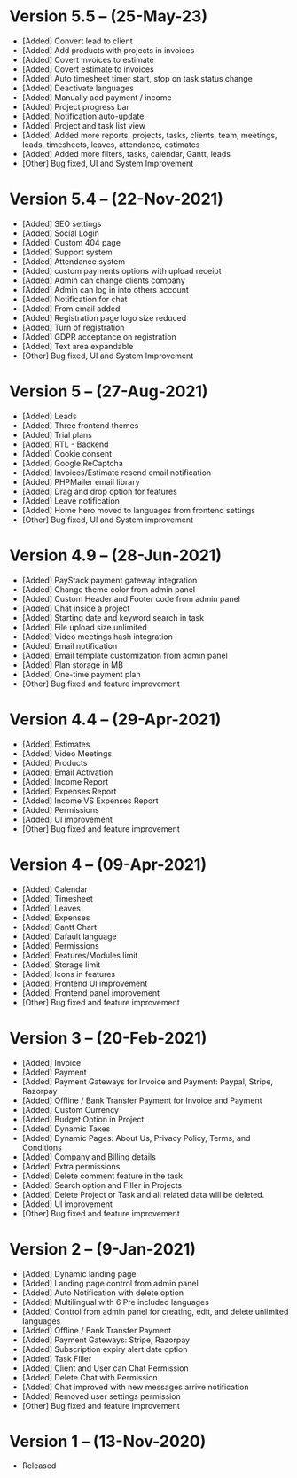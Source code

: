 # Version 5.5 – (25-May-23)
 - [Added] Convert lead to client
 - [Added] Add products with projects in invoices
 - [Added] Covert invoices to estimate
 - [Added] Covert estimate to invoices 
 - [Added] Auto timesheet timer start, stop on task status change
 - [Added] Deactivate languages
 - [Added] Manually add payment / income
 - [Added] Project progress bar
 - [Added] Notification auto-update
 - [Added] Project and task list view
 - [Added] Added more reports, projects, tasks, clients, team, meetings, leads, timesheets, leaves, attendance, estimates
 - [Added] Added more filters, tasks, calendar, Gantt, leads
 - [Other] Bug fixed, UI and System Improvement

# Version 5.4 – (22-Nov-2021)
 - [Added] SEO settings
 - [Added] Social Login
 - [Added] Custom 404 page
 - [Added] Support system
 - [Added] Attendance system
 - [Added] custom payments options with upload receipt
 - [Added] Admin can change clients company
 - [Added] Admin can log in into others account
 - [Added] Notification for chat
 - [Added] From email added
 - [Added] Registration page logo size reduced
 - [Added] Turn of registration
 - [Added] GDPR acceptance on registration
 - [Added] Text area expandable
 - [Other] Bug fixed, UI and System Improvement

# Version 5 – (27-Aug-2021)
 - [Added] Leads
 - [Added] Three frontend themes
 - [Added] Trial plans
 - [Added] RTL - Backend
 - [Added] Cookie consent
 - [Added] Google ReCaptcha
 - [Added] Invoices/Estimate resend email notification
 - [Added] PHPMailer email library
 - [Added] Drag and drop option for features
 - [Added] Leave notification
 - [Added] Home hero moved to languages from frontend settings
 - [Other] Bug fixed, UI and System improvement
 
# Version 4.9 – (28-Jun-2021)
 - [Added] PayStack payment gateway integration
 - [Added] Change theme color from admin panel
 - [Added] Custom Header and Footer code from admin panel
 - [Added] Chat inside a project
 - [Added] Starting date and keyword search in task
 - [Added] File upload size unlimited
 - [Added] Video meetings hash integration
 - [Added] Email notification
 - [Added] Email template customization from admin panel
 - [Added] Plan storage in MB
 - [Added] One-time payment plan
 - [Other] Bug fixed and feature improvement

# Version 4.4 – (29-Apr-2021)
 - [Added] Estimates
 - [Added] Video Meetings
 - [Added] Products
 - [Added] Email Activation
 - [Added] Income Report
 - [Added] Expenses Report
 - [Added] Income VS Expenses Report
 - [Added] Permissions
 - [Added] UI improvement
 - [Other] Bug fixed and feature improvement

# Version 4 – (09-Apr-2021)
 - [Added] Calendar
 - [Added] Timesheet
 - [Added] Leaves
 - [Added] Expenses
 - [Added] Gantt Chart
 - [Added] Dafault language
 - [Added] Permissions
 - [Added] Features/Modules limit
 - [Added] Storage limit
 - [Added] Icons in features
 - [Added] Frontend UI improvement
 - [Added] Frontend panel improvement
 - [Other] Bug fixed and feature improvement

# Version 3 – (20-Feb-2021)
 - [Added] Invoice
 - [Added] Payment
 - [Added] Payment Gateways for Invoice and Payment: Paypal, Stripe, Razorpay
 - [Added] Offline / Bank Transfer Payment for  Invoice and Payment
 - [Added] Custom Currency
 - [Added] Budget Option in Project
 - [Added] Dynamic Taxes
 - [Added] Dynamic Pages: About Us, Privacy Policy, Terms, and Conditions
 - [Added] Company and Billing details
 - [Added] Extra permissions
 - [Added] Delete comment feature in the task
 - [Added] Search option and Filler in Projects
 - [Added] Delete Project or Task and all related data will be deleted.
 - [Added] UI improvement
 - [Other] Bug fixed and feature improvement

# Version 2 – (9-Jan-2021)
 - [Added] Dynamic landing page
 - [Added] Landing page control from admin panel
 - [Added] Auto Notification with delete option
 - [Added] Multilingual with 6 Pre included languages
 - [Added] Control from admin panel for creating, edit, and delete unlimited languages
 - [Added] Offline / Bank Transfer Payment
 - [Added] Payment Gateways: Stripe, Razorpay
 - [Added] Subscription expiry alert date option
 - [Added] Task Filler
 - [Added] Client and User can Chat Permission
 - [Added] Delete Chat with Permission
 - [Added] Chat improved with new messages arrive notification
 - [Added] Removed user settings permission
 - [Other] Bug fixed and feature improvement

# Version 1 – (13-Nov-2020)
 - Released
